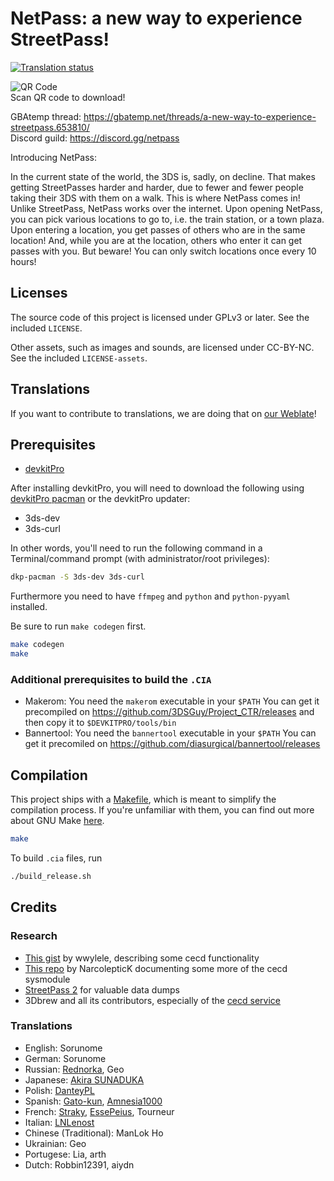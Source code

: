 # NetPass: a new way to experience StreetPass!

[![Translation status](https://weblate.sorunome.de/widget/netpass/app/svg-badge.svg)](https://weblate.sorunome.de/engage/netpass/)

![QR Code](https://gitlab.com/Sorunome/3ds-streetpass/-/raw/release_builds/qr.png)  
Scan QR code to download!

GBAtemp thread: https://gbatemp.net/threads/a-new-way-to-experience-streetpass.653810/  
Discord guild: https://discord.gg/netpass

Introducing NetPass:

In the current state of the world, the 3DS is, sadly, on decline. That makes getting StreetPasses harder and harder, due to fewer and fewer people taking their 3DS with them on a walk. This is where NetPass comes in!  
Unlike StreetPass, NetPass works over the internet. Upon opening NetPass, you can pick various locations to go to, i.e. the train station, or a town plaza. Upon entering a location, you get passes of others who are in the same location! And, while you are at the location, others who enter it can get passes with you. But beware! You can only switch locations once every 10 hours!

## Licenses
The source code of this project is licensed under GPLv3 or later. See the included `LICENSE`.

Other assets, such as images and sounds, are licensed under CC-BY-NC. See the included `LICENSE-assets`.

## Translations
If you want to contribute to translations, we are doing that on [our Weblate](https://weblate.sorunome.de/projects/netpass)!

## Prerequisites

- [devkitPro](https://devkitpro.org/wiki/Getting_Started)

After installing devkitPro, you will need to download the following using [devkitPro pacman](https://devkitpro.org/wiki/devkitPro_pacman) or the devkitPro updater:

- 3ds-dev
- 3ds-curl

In other words, you'll need to run the following command in a Terminal/command prompt (with administrator/root privileges):

```bash
dkp-pacman -S 3ds-dev 3ds-curl
```

Furthermore you need to have `ffmpeg` and `python` and `python-pyyaml` installed.

Be sure to run `make codegen` first.
```bash
make codegen
make
```

### Additional prerequisites to build the `.CIA`
 - Makerom: You need the `makerom` executable in your `$PATH`
   You can get it precompiled on https://github.com/3DSGuy/Project_CTR/releases and then copy it to `$DEVKITPRO/tools/bin`
 - Bannertool: You need the `bannertool` executable in your `$PATH`
   You can get it precomiled on https://github.com/diasurgical/bannertool/releases

## Compilation

This project ships with a [Makefile](Makefile), which is meant to simplify the compilation process. If you're unfamiliar with them, you can find out more about GNU Make [here](https://www.gnu.org/software/make/).

```bash
make
```

To build `.cia` files, run

```bash
./build_release.sh
```

## Credits
### Research
 - [This gist](https://gist.github.com/wwylele/29a8caa6f5e5a7d88a00bedae90472ed) by wwylele, describing some cecd functionality
 - [This repo](https://github.com/NarcolepticK/CECDocs) by NarcolepticK documenting some more of the cecd sysmodule
 - [StreetPass 2](https://gbatemp.net/threads/streetpass-2-rise-from-the-ashes.526749/) for valuable data dumps
 - 3Dbrew and all its contributors, especially of the [cecd service](https://www.3dbrew.org/wiki/CECD_Services)

### Translations
 - English: Sorunome
 - German: Sorunome
 - Russian: [Rednorka](https://gbatemp.net/members/rednorka.575239/), Geo
 - Japanese: [Akira SUNADUKA](https://gitlab.com/Akira-SN)
 - Polish: [DanteyPL](https://gitlab.com/DanteyPL)
 - Spanish: [Gato-kun](https://gitlab.com/Gato-kun), [Amnesia1000](https://gitlab.com/Amnesia1000)
 - French: [Straky](https://straky.fr/en), [EssePeius](https://gitlab.com/Essepeius), Tourneur
 - Italian: [LNLenost](https://github.com/LNLenost)
 - Chinese (Traditional): ManLok Ho
 - Ukrainian: Geo
 - Portugese: Lia, arth
 - Dutch: Robbin12391, aiydn
